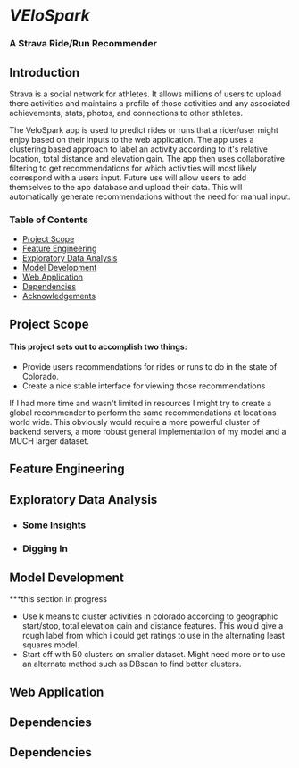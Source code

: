 # *VEloSpark*

### A Strava Ride/Run Recommender

## Introduction

Strava is a social network for athletes. It allows millions of users to upload there activities and maintains a profile of those activities and any associated achievements, stats, photos, and connections to other athletes.

The VeloSpark app is used to predict rides or runs that a rider/user might enjoy based on their inputs to the web application. The app uses a clustering based approach to label an activity according to it's relative location, total distance and elevation gain. The app then uses collaborative filtering to get recommendations for which activities will most likely correspond with a users input. Future use will allow users to add themselves to the app database and upload their data. This will automatically generate recommendations without the need for manual input.

### Table of Contents
* [Project Scope](#h1)
* [Feature Engineering](#h2)
* [Exploratory Data Analysis](#h3)
* [Model Development](#h4)
* [Web Application](#h5)
* [Dependencies](#h6)
* [Acknowledgements](#h7)

## <a id="h1"></a> Project Scope

#### This project sets out to accomplish two things:
*   Provide users recommendations for rides or runs to do in the state of Colorado.
*   Create a nice stable interface for viewing those recommendations

If I had more time and wasn't limited in resources I might try to create a global recommender to perform the same recommendations at locations world wide. This obviously would require a more powerful cluster of backend servers, a more robust general implementation of my model and a MUCH larger dataset.

## <a id="h2"></a> Feature Engineering

## <a id="h3"></a> Exploratory Data Analysis

*  ### Some Insights

*  ### Digging In

## <a id="h4"></a> Model Development
***this section in progress
* Use k means to cluster activities in colorado according to geographic start/stop, total elevation gain and distance features. This would give a rough label from which i could get ratings to use in the alternating least squares model.
* Start off with 50 clusters on smaller dataset. Might need more or to use an alternate method such as DBscan to find better clusters.

## <a id="h5"></a> Web Application

## <a id="h6"></a> Dependencies

## <a id="h7"></a> Dependencies
